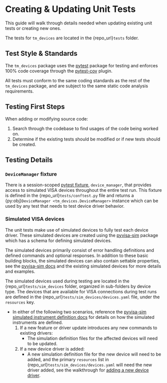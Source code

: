 # Creating & Updating Unit Tests

This guide will walk through details needed when updating existing unit tests or creating new ones.

The tests for `tm_devices` are located in the {repo_url}`tests` folder.

## Test Style & Standards

The `tm_devices` package uses the [pytest](https://docs.pytest.org/en/latest/) package
for testing and enforces 100% code coverage through the
[pytest-cov](https://pytest-cov.readthedocs.io/en/latest/readme.html) plugin.

All tests must conform to the same coding standards as the rest of the `tm_devices`
package, and are subject to the same static code analysis requirements.

## Testing First Steps

When adding or modifying source code:

1. Search through the codebase to find usages of the code being worked on.
2. Determine if the existing tests should be modified or if new tests should be created.

## Testing Details

### `DeviceManager` fixture

There is a session-scoped
[pytest fixture](https://docs.pytest.org/en/latest/explanation/fixtures.html),
`device_manager`, that provides access to simulated VISA devices throughout the entire test run.
This fixture is defined in the {repo_url}`tests/conftest.py` file and returns a
{py:obj}`DeviceManager <tm_devices.DeviceManager>` instance which can be used by any test that
needs to test device driver behavior.

### Simulated VISA devices

The unit tests make use of simulated devices to fully test each device driver.
These simulated devices are created using the
[pyvisa-sim](https://pyvisa.readthedocs.io/projects/pyvisa-sim/en/latest/)
package which has a schema for defining simulated devices.

The simulated devices primarily consist of error handling definitions and
defined commands and optional responses. In addition to these basic building blocks,
the simulated devices can also contain settable properties, see the
[pyvisa-sim docs](https://pyvisa.readthedocs.io/projects/pyvisa-sim/en/latest/definitions.html)
and the existing simulated devices for more details and examples.

The simulated devices used during testing are located in the
{repo_url}`tests/sim_devices` folder, organized in sub-folders by device type.
The devices that are available for VISA connections during test runs are
defined in the {repo_url}`tests/sim_devices/devices.yaml` file, under
the `resources` key.

- In either of the following two scenarios, reference the
    [pyvisa-sim simulated instrument definition docs](https://pyvisa.readthedocs.io/projects/pyvisa-sim/en/latest/definitions.html)
    for details on how the simulated instruments are defined.
    1. If a new feature or driver update introduces any new commands to existing drivers:
        - The simulation definition files for the affected devices will need to be updated.
    2. If a new device driver is added:
        - A new simulation definition file for the new device will need to be added, and the
            primary `resources` list in {repo_url}`tests/sim_devices/devices.yaml` will need the new driver
            added, see the walkthrough for [adding a new device driver](./add_new_driver.md).
